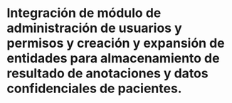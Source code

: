 # Integración de módulo de administración de usuarios y permisos y creación y expansión de entidades para almacenamiento de resultado de anotaciones y datos confidenciales de pacientes.

